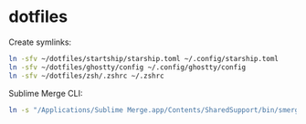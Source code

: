 # dotfiles

Create symlinks:
```sh
ln -sfv ~/dotfiles/startship/starship.toml ~/.config/starship.toml
ln -sfv ~/dotfiles/ghostty/config ~/.config/ghostty/config
ln -sfv ~/dotfiles/zsh/.zshrc ~/.zshrc
```

Sublime Merge CLI:
```sh
ln -s "/Applications/Sublime Merge.app/Contents/SharedSupport/bin/smerge" ~/.local/bin/sm
```
